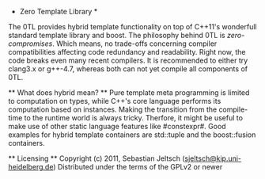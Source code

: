 * Zero Template Library *

The 0TL provides hybrid template functionality on top of C++11's wonderfull standard template library and boost.
The philosophy behind 0TL is _zero-compromises_. Which means, no trade-offs concerning compiler compatibilities affecting code redundancy and readability. Right now, the code breaks even many recent compilers.
It is recommended to either try clang3.x or g++-4.7, whereas both can not yet compile all components of 0TL.

** What does hybrid mean? **
Pure template meta programming is limited to computation on types, while C++'s core language performs its computation based on instances. Making the transition from the compile-time to the runtime world is always tricky. Therfore, it might be useful to make use of other static language features like #constexpr#.
Good examples for hybrid template containers are std::tuple and the boost::fusion containers.

** Licensing **
Copyright (c) 2011, Sebastian Jeltsch (sjeltsch@kip.uni-heidelberg.de)
Distributed under the terms of the GPLv2 or newer
